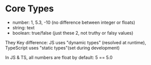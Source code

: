 # Core Types

- number: 1, 5.3, -10
  (no difference between integer or floats)
- string: text
- boolean: true/false (just these 2, not truthy or falsy values)

They Key difference: JS uses "dynamic types" (resolved at runtime), TypeScript uses "static types"(set during development)

In JS & TS, all numbers are float by default: 5 == 5.0

